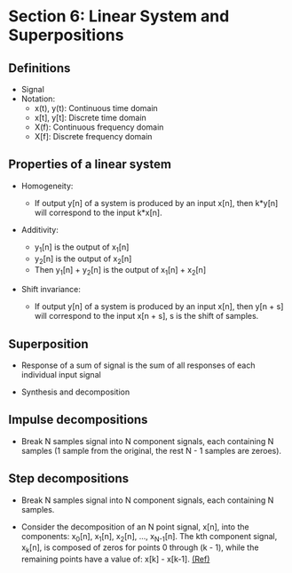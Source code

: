 # Section 6: Linear System and Superpositions

## Definitions

- Signal
- Notation: 
    - x(t), y(t): Continuous time domain
    - x[t], y[t]: Discrete time domain
    - X(f): Continuous frequency domain
    - X[f]: Discrete frequency domain

## Properties of a linear system

- Homogeneity:

    - If output y[n] of a system is produced by an input x[n], then k\*y[n] will correspond to the input k\*x[n].

- Additivity:

    - y<sub>1</sub>[n] is the output of x<sub>1</sub>[n]
    - y<sub>2</sub>[n] is the output of x<sub>2</sub>[n]
    - Then  y<sub>1</sub>[n] + y<sub>2</sub>[n] is the output of  x<sub>1</sub>[n] + x<sub>2</sub>[n]

- Shift invariance:

    - If output y[n] of a system is produced by an input x[n], then y[n + s] will correspond to the input x[n + s], s is the shift of samples.

## Superposition

- Response of a sum of signal is the sum of all responses of each individual input signal

- Synthesis and decomposition

## Impulse decompositions

- Break N samples signal into N component signals, each containing N samples (1 sample from the original, the rest N - 1 samples are zeroes).

## Step decompositions

- Break N samples signal into N component signals, each containing N samples.

- Consider the decomposition of an N point signal, x[n], into the components: x<sub>0</sub>[n], x<sub>1</sub>[n], x<sub>2</sub>[n], …, x<sub>N-1</sub>[n]. The kth component signal, x<sub>k</sub>[n], is composed of zeros for points 0 through (k - 1), while the remaining points have a value of: x[k] - x[k-1]. [(Ref)](https://www.dspguide.com/ch5/7.htm)

